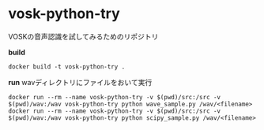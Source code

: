 # vosk-python-try
VOSKの音声認識を試してみるためのリポジトリ

**build**

```
docker build -t vosk-python-try .
```

**run**
wavディレクトリにファイルをおいて実行

```
docker run --rm --name vosk-python-try -v $(pwd)/src:/src -v $(pwd)/wav:/wav vosk-python-try python wave_sample.py /wav/<filename>
docker run --rm --name vosk-python-try -v $(pwd)/src:/src -v $(pwd)/wav:/wav vosk-python-try python scipy_sample.py /wav/<filename>
```

